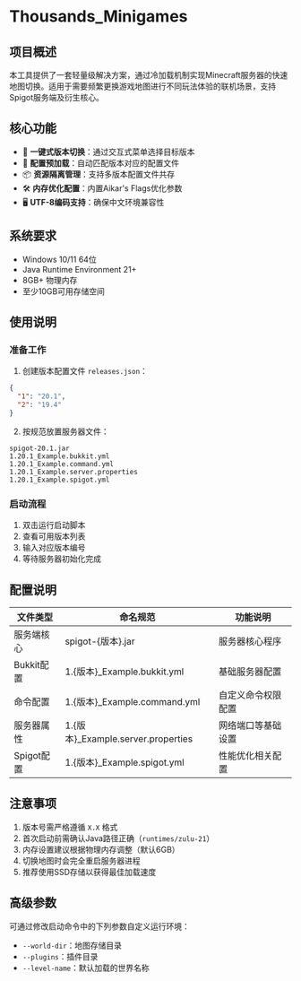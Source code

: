 # Thousands_Minigames

## 项目概述
本工具提供了一套轻量级解决方案，通过冷加载机制实现Minecraft服务器的快速地图切换。适用于需要频繁更换游戏地图进行不同玩法体验的联机场景，支持Spigot服务端及衍生核心。

## 核心功能
- 🚀 **一键式版本切换**：通过交互式菜单选择目标版本
- 🔄 **配置预加载**：自动匹配版本对应的配置文件
- 📦 **资源隔离管理**：支持多版本配置文件共存
- 🛠 **内存优化配置**：内置Aikar's Flags优化参数
- 🖥 **UTF-8编码支持**：确保中文环境兼容性

## 系统要求
- Windows 10/11 64位
- Java Runtime Environment 21+
- 8GB+ 物理内存
- 至少10GB可用存储空间

## 使用说明

### 准备工作
1. 创建版本配置文件 `releases.json`：
```json
{
  "1": "20.1",
  "2": "19.4"
}
```

2. 按规范放置服务器文件：
```
spigot-20.1.jar
1.20.1_Example.bukkit.yml
1.20.1_Example.command.yml
1.20.1_Example.server.properties
1.20.1_Example.spigot.yml
```

### 启动流程
1. 双击运行启动脚本
2. 查看可用版本列表
3. 输入对应版本编号
4. 等待服务器初始化完成

## 配置说明
| 文件类型                | 命名规范                     | 功能说明               |
|-----------------------|----------------------------|----------------------|
| 服务端核心              | spigot-{版本}.jar          | 服务器核心程序           |
| Bukkit配置            | 1.{版本}_Example.bukkit.yml | 基础服务器配置           |
| 命令配置               | 1.{版本}_Example.command.yml | 自定义命令权限配置        |
| 服务器属性             | 1.{版本}_Example.server.properties | 网络端口等基础设置      |
| Spigot配置            | 1.{版本}_Example.spigot.yml  | 性能优化相关配置         |

## 注意事项
1. 版本号需严格遵循 `X.X` 格式
2. 首次启动前需确认Java路径正确（`runtimes/zulu-21`）
3. 内存设置建议根据物理内存调整（默认6GB）
4. 切换地图时会完全重启服务器进程
5. 推荐使用SSD存储以获得最佳加载速度

## 高级参数
可通过修改启动命令中的下列参数自定义运行环境：
- `--world-dir`：地图存储目录
- `--plugins`：插件目录
- `--level-name`：默认加载的世界名称